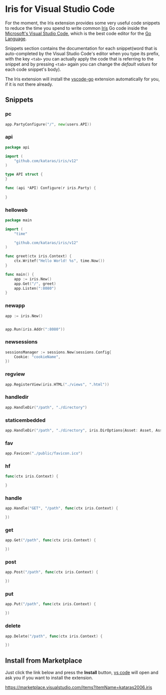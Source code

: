 # Iris for Visual Studio Code

For the moment, the Iris extension provides some very useful code snippets to reduce the time you spend to write common [Iris](https://iris-go.com) Go code inside the [Microsoft's Visual Studio Code](https://code.visualstudio.com/), which is the best code editor for the [Go Language](https://golang.org).

Snippets section contains the documentation for each snippet(word that is auto-completed by the Visual Studio Code's editor when you type its prefix, with the key `<tab>` you can actually apply the code that is referring to the snippet and by pressing `<tab>` again you can change the _default values_ for each code snippet's body).

The Iris extension will install the [vscode-go](https://github.com/golang/vscode-go) extension automatically for you, if it is not there already.

## Snippets

### pc

```go
app.PartyConfigure("/", new(users.API))

```

### api

```go
package api

import (
	"github.com/kataras/iris/v12"
)

type API struct {
}

func (api *API) Configure(r iris.Party) {
	
}
```

### helloweb

```go
package main

import (
    "time"

    "github.com/kataras/iris/v12"
)

func greet(ctx iris.Context) {
    ctx.Writef("Hello World! %s", time.Now())
}

func main() {
    app := iris.New()
    app.Get("/", greet)
    app.Listen(":8080")
}
```

### newapp

```go
app := iris.New()


app.Run(iris.Addr(":8080"))
```

### newsessions

```go
sessionsManager := sessions.New(sessions.Config{
    Cookie: "cookieName",
})
```

### regview

```go
app.RegisterView(iris.HTML("./views", ".html"))
```

### handledir

```go
app.HandleDir("/path", "./directory")
```

### staticembedded

```go
app.HandleDir("/path", "./directory", iris.DirOptions{Asset: Asset, AssetNames: AssetNames})
```

### fav

```go
app.Favicon("./public/favicon.ico")
```

### hf

```go
func(ctx iris.Context) {

}
```

### handle

```go
app.Handle("GET", "/path", func(ctx iris.Context) {

})
```

### get

```go
app.Get("/path", func(ctx iris.Context) {

})
```

### post

```go
app.Post("/path", func(ctx iris.Context) {

})
```

### put

```go
app.Put("/path", func(ctx iris.Context) {

})
```

### delete

```go
app.Delete("/path", func(ctx iris.Context) {

})
```

## Install from Marketplace

Just click the link below and press the **Install** button, [vs code](https://code.visualstudio.com/) will open and ask you if you want to install the extension.

<https://marketplace.visualstudio.com/items?itemName=kataras2006.iris>

